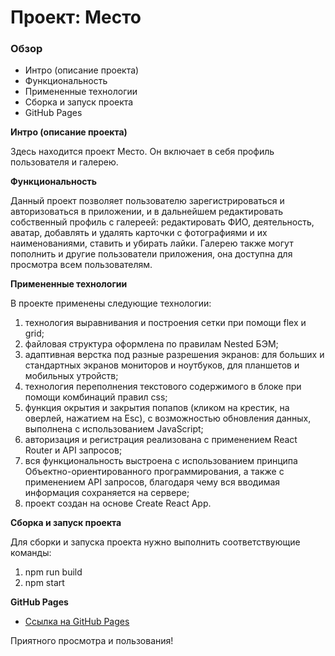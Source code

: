 # Проект: Место

### Обзор
* Интро (описание проекта)
* Функциональность
* Примененные технологии
* Сборка и запуск проекта
* GitHub Pages

**Интро (описание проекта)**

Здесь находится проект Место. Он включает в себя профиль пользователя и галерею.

**Функциональность**

Данный проект позволяет пользователю зарегистрироваться и авторизоваться в приложении, и в дальнейшем редактировать собственный профиль с галереей: редактировать ФИО, деятельность, аватар, добавлять и удалять карточки с фотографиями и их наименованиями, ставить и убирать лайки. Галерею также могут пополнить и другие пользователи приложения, она доступна для просмотра всем пользователям.

**Примененные технологии**

В проекте применены следующие технологии:
1. технология выравнивания и построения сетки при помощи flex и grid;
2. файловая структура оформлена по правилам Nested БЭМ;
3. адаптивная верстка под разные разрешения экранов: для больших и стандартных экранов мониторов и ноутбуков, для планшетов и мобильных утройств;
4. технология переполнения текстового содержимого в блоке при помощи комбинаций правил css;
5. функция окрытия и закрытия попапов (кликом на крестик, на оверлей, нажатием на Esc), с возможностью обновления данных, выполнена с использованием JavaScript;
6. авторизация и регистрация реализована с применением React Router и API запросов;
7. вся функциональность выстроена с использованием принципа Объектно-ориентированного программирования, а также с применением API запросов, благодаря чему вся вводимая информация сохраняется на сервере;
8. проект создан на основе Create React App.

**Сборка и запуск проекта**

Для сборки и запуска проекта нужно выполнить соответствующие команды:
1. npm run build
2. npm start


**GitHub Pages**

* [Ссылка на GitHub Pages](https://tatyanadudchenko.github.io/mesto-react/index.html)


Приятного просмотра и пользования!
